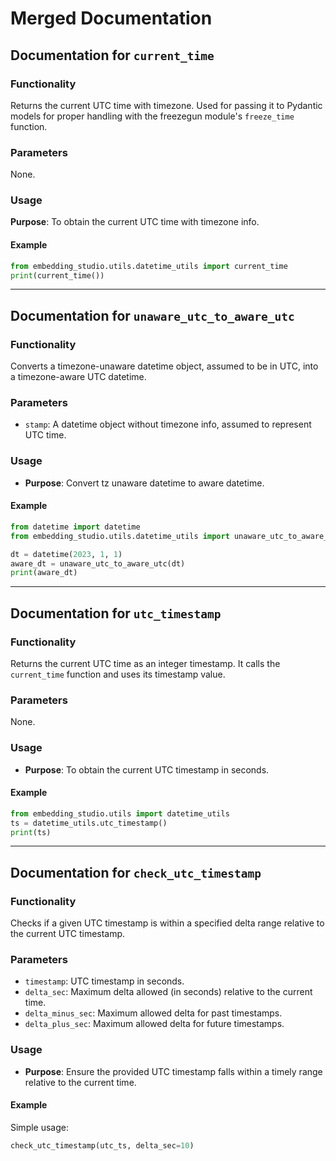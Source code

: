 # Merged Documentation

## Documentation for `current_time`

### Functionality

Returns the current UTC time with timezone. Used for passing it to Pydantic models for proper handling with the freezegun module's `freeze_time` function.

### Parameters

None.

### Usage

**Purpose**: To obtain the current UTC time with timezone info.

#### Example

```python
from embedding_studio.utils.datetime_utils import current_time
print(current_time())
```

---

## Documentation for `unaware_utc_to_aware_utc`

### Functionality

Converts a timezone-unaware datetime object, assumed to be in UTC, into a timezone-aware UTC datetime.

### Parameters

- `stamp`: A datetime object without timezone info, assumed to represent UTC time.

### Usage

- **Purpose**: Convert tz unaware datetime to aware datetime.

#### Example

```python
from datetime import datetime
from embedding_studio.utils.datetime_utils import unaware_utc_to_aware_utc

dt = datetime(2023, 1, 1)
aware_dt = unaware_utc_to_aware_utc(dt)
print(aware_dt)
```

---

## Documentation for `utc_timestamp`

### Functionality

Returns the current UTC time as an integer timestamp. It calls the `current_time` function and uses its timestamp value.

### Parameters

None.

### Usage

- **Purpose**: To obtain the current UTC timestamp in seconds.

#### Example

```python
from embedding_studio.utils import datetime_utils
ts = datetime_utils.utc_timestamp()
print(ts)
```

---

## Documentation for `check_utc_timestamp`

### Functionality

Checks if a given UTC timestamp is within a specified delta range relative to the current UTC timestamp.

### Parameters

- `timestamp`: UTC timestamp in seconds.
- `delta_sec`: Maximum delta allowed (in seconds) relative to the current time.
- `delta_minus_sec`: Maximum allowed delta for past timestamps.
- `delta_plus_sec`: Maximum allowed delta for future timestamps.

### Usage

- **Purpose**: Ensure the provided UTC timestamp falls within a timely range relative to the current time.

#### Example

Simple usage:

```python
check_utc_timestamp(utc_ts, delta_sec=10)
```